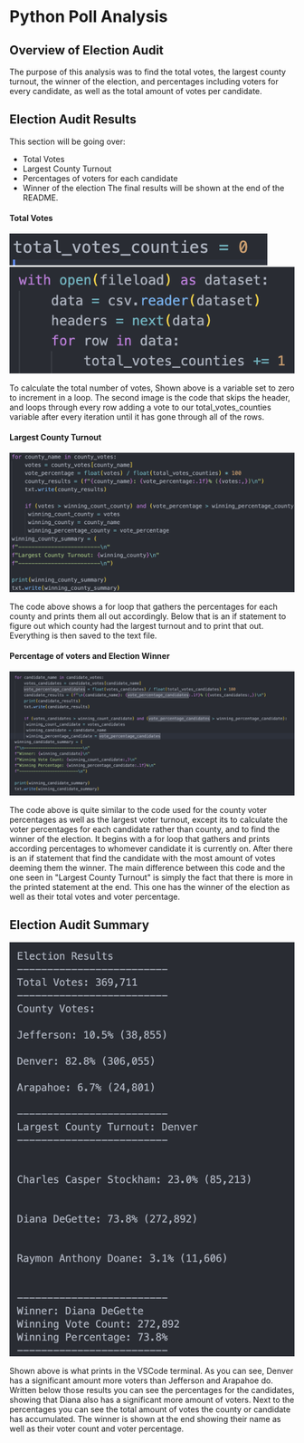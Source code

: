 # Python Poll Analysis
## Overview of Election Audit
The purpose of this analysis was to find the total votes, the largest county turnout, the winner of the election, and percentages including voters for every candidate, as well as the total amount of votes per candidate.
## Election Audit Results
This section will be going over:
* Total Votes
* Largest County Turnout
* Percentages of voters for each candidate
* Winner of the election
The final results will be shown at the end of the README.
#### Total Votes
![image](/resources/total_votes.png)
![image](/resources/total_votes_code.png)

  To calculate the total number of votes, Shown above is a variable set to zero to increment in a loop. The second image is the code that skips the header, and loops through every row adding a vote to our total_votes_counties variable after every iteration until it has gone through all of the rows.

#### Largest County Turnout
![image](/resources/CountyTurnout.png)

  The code above shows a for loop that gathers the percentages for each county and prints them all out accordingly. Below that is an if statement to figure out which county had the largest turnout and to print that out. Everything is then saved to the text file.

#### Percentage of voters and Election Winner
![image](/resources/electionwinner.png)

  The code above is quite similar to the code used for the county voter percentages as well as the largest voter turnout, except its to calculate the voter percentages for each candidate rather than county, and to find the winner of the election. It begins with a for loop that gathers and prints according percentages to whomever candidate it is currently on. After there is an if statement that find the candidate with the most amount of votes deeming them the winner. The main difference between this code and the one seen in "Largest County Turnout" is simply the fact that there is more in the printed statement at the end. This one has the winner of the election as well as their total votes and voter percentage.
  
## Election Audit Summary
![image](/resources/terminal.png)

  Shown above is what prints in the VSCode terminal. As you can see, Denver has a significant amount more voters than Jefferson and Arapahoe do. Written below those results you can see the percentages for the candidates, showing that Diana also has a significant more amount of voters. Next to the percentages you can see the total amount of votes the county or candidate has accumulated. The winner is shown at the end showing their name as well as their voter count and voter percentage.
